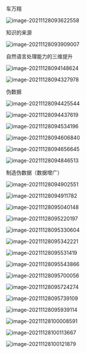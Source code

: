 车万翔

![image-20211128093622558](img/image-20211128093622558.png)

知识的来源

![image-20211128093909007](img/image-20211128093909007.png)

自然语言处理能力的三维提升

![image-20211128094148624](img/image-20211128094148624.png)

![image-20211128094327978](img/image-20211128094327978.png)

伪数据

![image-20211128094425544](img/image-20211128094425544.png)

![image-20211128094437619](img/image-20211128094437619.png)

![image-20211128094534196](img/image-20211128094534196.png)

![image-20211128094606840](img/image-20211128094606840.png)

![image-20211128094656645](img/image-20211128094656645.png)

![image-20211128094846513](img/image-20211128094846513.png)

制造伪数据（数据增广）

![image-20211128094902551](img/image-20211128094902551.png)

![image-20211128094911782](img/image-20211128094911782.png)

![image-20211128095040148](img/image-20211128095040148.png)

![image-20211128095220197](img/image-20211128095220197.png)

![image-20211128095330604](img/image-20211128095330604.png)

![image-20211128095342221](img/image-20211128095342221.png)

![image-20211128095531419](img/image-20211128095531419.png)

![image-20211128095543866](img/image-20211128095543866.png)

![image-20211128095700056](img/image-20211128095700056.png)

![image-20211128095724274](img/image-20211128095724274.png)

![image-20211128095739109](img/image-20211128095739109.png)

![image-20211128095939114](img/image-20211128095939114.png)

![image-20211128100008591](img/image-20211128100008591.png)

![image-20211128100113667](img/image-20211128100113667.png)

![image-20211128100121879](img/image-20211128100121879.png)



